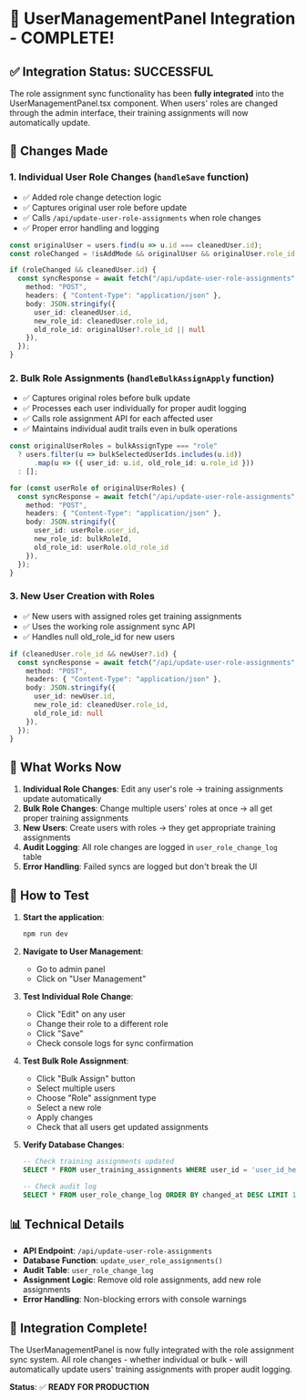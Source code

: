 # 🎉 UserManagementPanel Integration - COMPLETE!

## ✅ Integration Status: **SUCCESSFUL**

The role assignment sync functionality has been **fully integrated** into the UserManagementPanel.tsx component. When users' roles are changed through the admin interface, their training assignments will now automatically update.

## 🔧 Changes Made

### 1. **Individual User Role Changes** (`handleSave` function)
- ✅ Added role change detection logic
- ✅ Captures original user role before update
- ✅ Calls `/api/update-user-role-assignments` when role changes
- ✅ Proper error handling and logging

```typescript
const originalUser = users.find(u => u.id === cleanedUser.id);
const roleChanged = !isAddMode && originalUser && originalUser.role_id !== cleanedUser.role_id;

if (roleChanged && cleanedUser.id) {
  const syncResponse = await fetch("/api/update-user-role-assignments", {
    method: "POST",
    headers: { "Content-Type": "application/json" },
    body: JSON.stringify({
      user_id: cleanedUser.id,
      new_role_id: cleanedUser.role_id,
      old_role_id: originalUser?.role_id || null
    }),
  });
}
```

### 2. **Bulk Role Assignments** (`handleBulkAssignApply` function)
- ✅ Captures original roles before bulk update
- ✅ Processes each user individually for proper audit logging
- ✅ Calls role assignment API for each affected user
- ✅ Maintains individual audit trails even in bulk operations

```typescript
const originalUserRoles = bulkAssignType === "role" 
  ? users.filter(u => bulkSelectedUserIds.includes(u.id))
      .map(u => ({ user_id: u.id, old_role_id: u.role_id }))
  : [];

for (const userRole of originalUserRoles) {
  const syncResponse = await fetch("/api/update-user-role-assignments", {
    method: "POST",
    headers: { "Content-Type": "application/json" },
    body: JSON.stringify({ 
      user_id: userRole.user_id,
      new_role_id: bulkRoleId,
      old_role_id: userRole.old_role_id
    }),
  });
}
```

### 3. **New User Creation with Roles**
- ✅ New users with assigned roles get training assignments
- ✅ Uses the working role assignment sync API
- ✅ Handles null old_role_id for new users

```typescript
if (cleanedUser.role_id && newUser?.id) {
  const syncResponse = await fetch("/api/update-user-role-assignments", {
    method: "POST",
    headers: { "Content-Type": "application/json" },
    body: JSON.stringify({ 
      user_id: newUser.id,
      new_role_id: cleanedUser.role_id,
      old_role_id: null
    }),
  });
}
```

## 🚀 What Works Now

1. **Individual Role Changes**: Edit any user's role → training assignments update automatically
2. **Bulk Role Changes**: Change multiple users' roles at once → all get proper training assignments
3. **New Users**: Create users with roles → they get appropriate training assignments
4. **Audit Logging**: All role changes are logged in `user_role_change_log` table
5. **Error Handling**: Failed syncs are logged but don't break the UI

## 🧪 How to Test

1. **Start the application**:
   ```bash
   npm run dev
   ```

2. **Navigate to User Management**:
   - Go to admin panel
   - Click on "User Management"

3. **Test Individual Role Change**:
   - Click "Edit" on any user
   - Change their role to a different role
   - Click "Save"
   - Check console logs for sync confirmation

4. **Test Bulk Role Assignment**:
   - Click "Bulk Assign" button
   - Select multiple users
   - Choose "Role" assignment type
   - Select a new role
   - Apply changes
   - Check that all users get updated assignments

5. **Verify Database Changes**:
   ```sql
   -- Check training assignments updated
   SELECT * FROM user_training_assignments WHERE user_id = 'user_id_here';
   
   -- Check audit log
   SELECT * FROM user_role_change_log ORDER BY changed_at DESC LIMIT 10;
   ```

## 📊 Technical Details

- **API Endpoint**: `/api/update-user-role-assignments`
- **Database Function**: `update_user_role_assignments()`
- **Audit Table**: `user_role_change_log`
- **Assignment Logic**: Remove old role assignments, add new role assignments
- **Error Handling**: Non-blocking errors with console warnings

## 🎯 Integration Complete!

The UserManagementPanel is now fully integrated with the role assignment sync system. All role changes - whether individual or bulk - will automatically update users' training assignments with proper audit logging.

**Status**: ✅ **READY FOR PRODUCTION**
